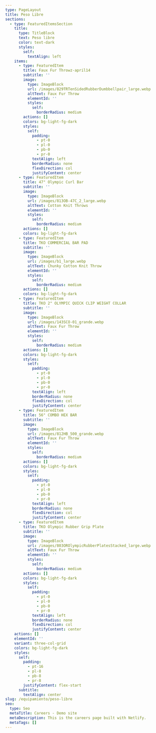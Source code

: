 ```yaml
---
type: PageLayout
title: Peso Libre
sections:
  - type: FeaturedItemsSection
    title:
      type: TitleBlock
      text: Peso libre
      color: text-dark
      styles:
        self:
          textAlign: left
    items:
      - type: FeaturedItem
        title: Faux Fur Throwz-april14
        subtitle: ''
        image:
          type: ImageBlock
          url: /images/829TRTenSidedRubberDumbbellpair_large.webp
          altText: Faux Fur Throw
          elementId: ''
          styles:
            self:
              borderRadius: medium
        actions: []
        colors: bg-light-fg-dark
        styles:
          self:
            padding:
              - pt-0
              - pl-0
              - pb-0
              - pr-0
            textAlign: left
            borderRadius: none
            flexDirection: col
            justifyContent: center
      - type: FeaturedItem
        title: 47" Olympic Curl Bar
        subtitle: ''
        image:
          type: ImageBlock
          url: /images/813OB-47C_2_large.webp
          altText: Cotton Knit Throws
          elementId: ''
          styles:
            self:
              borderRadius: medium
        actions: []
        colors: bg-light-fg-dark
      - type: FeaturedItem
        title: TKO COMMERCIAL BAR PAD
        subtitle: ''
        image:
          type: ImageBlock
          url: /images/b1_large.webp
          altText: Chunky Cotton Knit Throw
          elementId: ''
          styles:
            self:
              borderRadius: medium
        actions: []
        colors: bg-light-fg-dark
      - type: FeaturedItem
        title: TKO 2" OLYMPIC QUICK CLIP WEIGHT COLLAR
        subtitle: ''
        image:
          type: ImageBlock
          url: /images/143SCO-01_grande.webp
          altText: Faux Fur Throw
          elementId: ''
          styles:
            self:
              borderRadius: medium
        actions: []
        colors: bg-light-fg-dark
        styles:
          self:
            padding:
              - pt-0
              - pl-0
              - pb-0
              - pr-0
            textAlign: left
            borderRadius: none
            flexDirection: col
            justifyContent: center
      - type: FeaturedItem
        title: 56" COMBO HEX BAR
        subtitle: ''
        image:
          type: ImageBlock
          url: /images/812HB_500_grande.webp
          altText: Faux Fur Throw
          elementId: ''
          styles:
            self:
              borderRadius: medium
        actions: []
        colors: bg-light-fg-dark
        styles:
          self:
            padding:
              - pt-0
              - pl-0
              - pb-0
              - pr-0
            textAlign: left
            borderRadius: none
            flexDirection: col
            justifyContent: center
      - type: FeaturedItem
        title: TKO Olympic Rubber Grip Plate
        subtitle: ''
        image:
          type: ImageBlock
          url: /images/803OROlympicRubberPlatesStacked_large.webp
          altText: Faux Fur Throw
          elementId: ''
          styles:
            self:
              borderRadius: medium
        actions: []
        colors: bg-light-fg-dark
        styles:
          self:
            padding:
              - pt-0
              - pl-0
              - pb-0
              - pr-0
            textAlign: left
            borderRadius: none
            flexDirection: col
            justifyContent: center
    actions: []
    elementId: ''
    variant: three-col-grid
    colors: bg-light-fg-dark
    styles:
      self:
        padding:
          - pt-16
          - pl-8
          - pb-8
          - pr-8
        justifyContent: flex-start
      subtitle:
        textAlign: center
slug: /equipamiento/peso-libre
seo:
  type: Seo
  metaTitle: Careers - Demo site
  metaDescription: This is the careers page built with Netlify.
  metaTags: []
---
```

